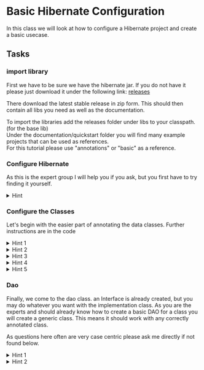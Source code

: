 # Basic Hibernate Configuration
In this class we will look at how to configure a Hibernate project and create a basic usecase.

## Tasks


### import library
First we have to be sure we have the hibernate jar.
If you do not have it please just download it under the following link: [releases](https://hibernate.org/orm/releases/)

There download the latest stable release in zip form.
This should then contain all libs you need as well as the documentation.

To import the libraries add the releases folder under libs to your classpath. (for the base lib)</br>
Under the documentation/quickstart folder you will find many example projects that can be used as references.</br>
For this tutorial please use "annotations" or "basic" as a reference. 


### Configure Hibernate
As this is the expert group I will help you if you ask, but you first have to try finding it yourself.</br>
<details>
    <summary>
        Hint
    </summary>
    There may be some config files in the example projects?
</details>


### Configure the Classes
Let's begin with the easier part of annotating the data classes. Further instructions are in the code</br>

<details>
    <summary>
        Hint 1
    </summary>
    in the annotations example project they use annotations
</details>

<details>
<summary>
Hint 2
</summary>
To configure a class as a table you have to set the following attributes:

| Annotation | Description                                                          |
|:-----------|:---------------------------------------------------------------------|
| Entity     | Marks the class as a Persistence Entity                              |
| Table      | Marks the class as a table and can set the name in the DB (optional) |
| Id         | Marks an attribute as the identifier(pk) in the DB                   |

</details>

<details>
<summary>
Hint 3
</summary>
To set the name of an attribute us the @Column annotation.

If this is the hint you need please join the intermediary group.
</details>

<details>
<summary>
Hint 4
</summary>
To create an auto-incrementing field use the @GeneratedValue annotation. You also need to set the strategy.
</details>

<details>
<summary>
Hint 5
</summary>
For the many to one relation in cupboard you have to create a opposing attribute with a one to many mapping. Here you then also have to set the join column.
</details>


### Dao
Finally, we come to the dao class. an Interface is already created, but you may do whatever you want with the implementation class.
As you are the experts and should already know how to create a basic DAO for a class you will create a generic class.
This means it should work with any correctly annotated class.

As questions here often are very case centric please ask me directly if not found below.

<details>
<summary>
Hint 1
</summary>
You must create a SessionFactory using the builder and then first configure it before building.
</details>

<details>
<summary>
Hint 2
</summary>
For fetching all data from the server you should create a query using the classname of the type.
</details>